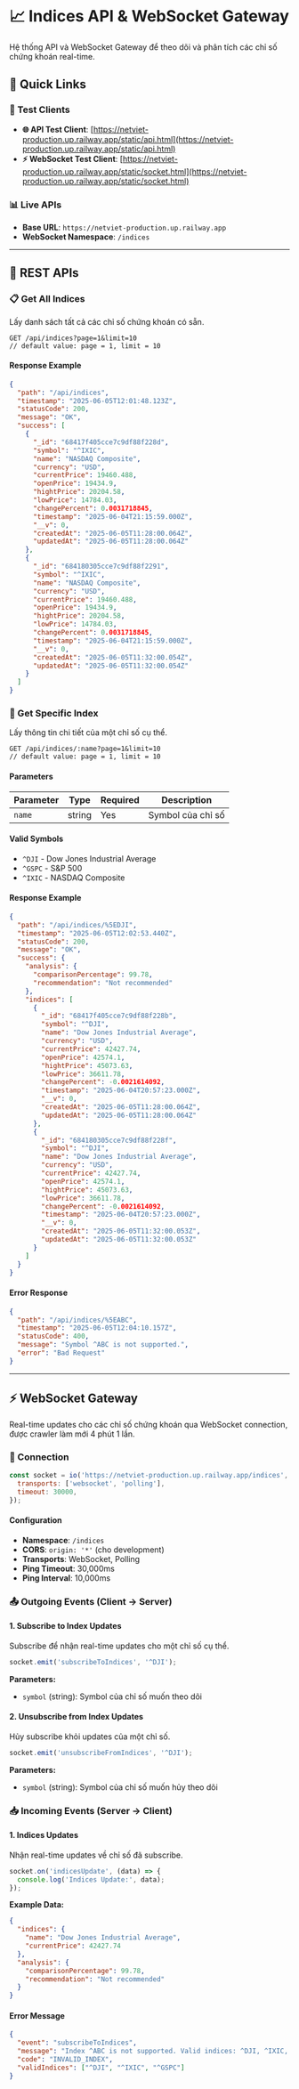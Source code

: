 # 📈 Indices API & WebSocket Gateway

Hệ thống API và WebSocket Gateway để theo dõi và phân tích các chỉ số chứng khoán real-time.

## 🔗 Quick Links

### 🧪 Test Clients

- **🌐 API Test Client**: [https://netviet-production.up.railway.app/static/api.html](https://netviet-production.up.railway.app/static/api.html)
- **⚡ WebSocket Test Client**: [https://netviet-production.up.railway.app/static/socket.html](https://netviet-production.up.railway.app/static/socket.html)

### 📊 Live APIs

- **Base URL**: `https://netviet-production.up.railway.app`
- **WebSocket Namespace**: `/indices`

---

## 🚀 REST APIs

### 📋 Get All Indices

Lấy danh sách tất cả các chỉ số chứng khoán có sẵn.

```http
GET /api/indices?page=1&limit=10
// default value: page = 1, limit = 10
```

#### Response Example

```json
{
  "path": "/api/indices",
  "timestamp": "2025-06-05T12:01:48.123Z",
  "statusCode": 200,
  "message": "OK",
  "success": [
    {
      "_id": "68417f405cce7c9df88f228d",
      "symbol": "^IXIC",
      "name": "NASDAQ Composite",
      "currency": "USD",
      "currentPrice": 19460.488,
      "openPrice": 19434.9,
      "hightPrice": 20204.58,
      "lowPrice": 14784.03,
      "changePercent": 0.0031718845,
      "timestamp": "2025-06-04T21:15:59.000Z",
      "__v": 0,
      "createdAt": "2025-06-05T11:28:00.064Z",
      "updatedAt": "2025-06-05T11:28:00.064Z"
    },
    {
      "_id": "684180305cce7c9df88f2291",
      "symbol": "^IXIC",
      "name": "NASDAQ Composite",
      "currency": "USD",
      "currentPrice": 19460.488,
      "openPrice": 19434.9,
      "hightPrice": 20204.58,
      "lowPrice": 14784.03,
      "changePercent": 0.0031718845,
      "timestamp": "2025-06-04T21:15:59.000Z",
      "__v": 0,
      "createdAt": "2025-06-05T11:32:00.054Z",
      "updatedAt": "2025-06-05T11:32:00.054Z"
    }
  ]
}
```

### 🎯 Get Specific Index

Lấy thông tin chi tiết của một chỉ số cụ thể.

```http
GET /api/indices/:name?page=1&limit=10
// default value: page = 1, limit = 10
```

#### Parameters

| Parameter | Type   | Required | Description       |
| --------- | ------ | -------- | ----------------- |
| `name`    | string | Yes      | Symbol của chỉ số |

#### Valid Symbols

- `^DJI` - Dow Jones Industrial Average
- `^GSPC` - S&P 500
- `^IXIC` - NASDAQ Composite

#### Response Example

```json
{
  "path": "/api/indices/%5EDJI",
  "timestamp": "2025-06-05T12:02:53.440Z",
  "statusCode": 200,
  "message": "OK",
  "success": {
    "analysis": {
      "comparisonPercentage": 99.78,
      "recommendation": "Not recommended"
    },
    "indices": [
      {
        "_id": "68417f405cce7c9df88f228b",
        "symbol": "^DJI",
        "name": "Dow Jones Industrial Average",
        "currency": "USD",
        "currentPrice": 42427.74,
        "openPrice": 42574.1,
        "hightPrice": 45073.63,
        "lowPrice": 36611.78,
        "changePercent": -0.0021614092,
        "timestamp": "2025-06-04T20:57:23.000Z",
        "__v": 0,
        "createdAt": "2025-06-05T11:28:00.064Z",
        "updatedAt": "2025-06-05T11:28:00.064Z"
      },
      {
        "_id": "684180305cce7c9df88f228f",
        "symbol": "^DJI",
        "name": "Dow Jones Industrial Average",
        "currency": "USD",
        "currentPrice": 42427.74,
        "openPrice": 42574.1,
        "hightPrice": 45073.63,
        "lowPrice": 36611.78,
        "changePercent": -0.0021614092,
        "timestamp": "2025-06-04T20:57:23.000Z",
        "__v": 0,
        "createdAt": "2025-06-05T11:32:00.053Z",
        "updatedAt": "2025-06-05T11:32:00.053Z"
      }
    ]
  }
}
```

#### Error Response

```json
{
  "path": "/api/indices/%5EABC",
  "timestamp": "2025-06-05T12:04:10.157Z",
  "statusCode": 400,
  "message": "Symbol ^ABC is not supported.",
  "error": "Bad Request"
}
```

---

## ⚡ WebSocket Gateway

Real-time updates cho các chỉ số chứng khoán qua WebSocket connection, được crawler làm mới 4 phút 1 lần.

### 🔌 Connection

```javascript
const socket = io('https://netviet-production.up.railway.app/indices', {
  transports: ['websocket', 'polling'],
  timeout: 30000,
});
```

#### Configuration

- **Namespace**: `/indices`
- **CORS**: `origin: '*'` (cho development)
- **Transports**: WebSocket, Polling
- **Ping Timeout**: 30,000ms
- **Ping Interval**: 10,000ms

### 📤 Outgoing Events (Client → Server)

#### 1. Subscribe to Index Updates

Subscribe để nhận real-time updates cho một chỉ số cụ thể.

```javascript
socket.emit('subscribeToIndices', '^DJI');
```

**Parameters:**

- `symbol` (string): Symbol của chỉ số muốn theo dõi

#### 2. Unsubscribe from Index Updates

Hủy subscribe khỏi updates của một chỉ số.

```javascript
socket.emit('unsubscribeFromIndices', '^DJI');
```

**Parameters:**

- `symbol` (string): Symbol của chỉ số muốn hủy theo dõi

### 📥 Incoming Events (Server → Client)

#### 1. Indices Updates

Nhận real-time updates về chỉ số đã subscribe.

```javascript
socket.on('indicesUpdate', (data) => {
  console.log('Indices Update:', data);
});
```

**Example Data:**

```json
{
  "indices": {
    "name": "Dow Jones Industrial Average",
    "currentPrice": 42427.74
  },
  "analysis": {
    "comparisonPercentage": 99.78,
    "recommendation": "Not recommended"
  }
}
```

#### Error Message

```json
{
  "event": "subscribeToIndices",
  "message": "Index ^ABC is not supported. Valid indices: ^DJI, ^IXIC, ^GSPC}",
  "code": "INVALID_INDEX",
  "validIndices": ["^DJI", "^IXIC", "^GSPC"]
}
```
